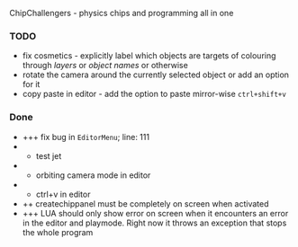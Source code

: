 ChipChallengers - physics chips and programming all in one

### TODO
- fix cosmetics - explicitly label which objects are targets of colouring through *layers* or *object names* or otherwise
- rotate the camera around the currently selected object or add an option for it
- copy paste in editor - add the option to paste mirror-wise `ctrl+shift+v`

### Done
- +++ fix bug in `EditorMenu`; line: 111
- + test jet 
- + orbiting camera mode in editor
- + ctrl+v in editor
- ++ createchippanel must be completely on screen when activated
- +++ LUA should only show error on screen when it encounters an error in the editor and playmode. Right now it throws an exception that stops the whole program
